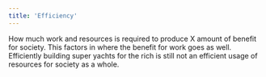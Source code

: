```yaml
---
title: 'Efficiency'
---
```


How much work and resources is required to produce X amount of benefit for society. This factors in where the benefit for work goes as well. Efficiently building super yachts for the rich is still not an efficient usage of resources for society as a whole.
